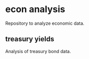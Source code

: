 econ analysis
=============

Repository to analyze economic data.

treasury yields
---------------

Analysis of treasury bond data.
